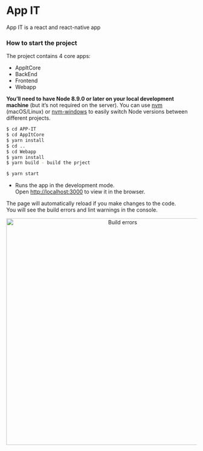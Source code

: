 # App IT

App IT is a react and react-native app
### How to start the project
The project contains 4 core apps:
- AppItCore
- BackEnd
- Frontend
- Webapp

**You’ll need to have Node 8.9.0 or later on your local development machine** (but it’s not required on the server). You can use [nvm](https://github.com/creationix/nvm#installation) (macOS/Linux) or [nvm-windows](https://github.com/coreybutler/nvm-windows#node-version-manager-nvm-for-windows) to easily switch Node versions between different projects.

```sh
$ cd APP-IT 
$ cd AppItCore
$ yarn install
$ cd ..
$ cd Webapp
$ yarn install
$ yarn build - build the prject
```

```sh
$ yarn start
```
- Runs the app in the development mode.<br>
Open [http://localhost:3000](http://localhost:3000) to view it in the browser.

The page will automatically reload if you make changes to the code.<br>
You will see the build errors and lint warnings in the console.
<p align='center'>
<img src='https://cdn.rawgit.com/marionebl/create-react-app/9f62826/screencast-error.svg' width='600' alt='Build errors'>
</p>

